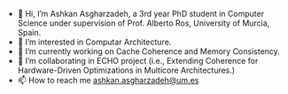 - 👋 Hi, I’m Ashkan Asgharzadeh, a 3rd year PhD student in Computer Science under supervision of Prof. Alberto Ros, University of Murcia, Spain.
- 👀 I’m interested in Computar Architecture.
- 🌱 I’m currently working on Cache Coherence and Memory Consistency.
- 💞️ I’m collaborating in ECHO project (i.e., Extending Coherence for Hardware-Driven Optimizations in Multicore Architectures.)
- 📫 How to reach me ashkan.asgharzadeh@um.es

<!---
ashkanasgharzadeh/ashkanasgharzadeh is a ✨ special ✨ repository because its `README.md` (this file) appears on your GitHub profile.
You can click the Preview link to take a look at your changes.
--->
